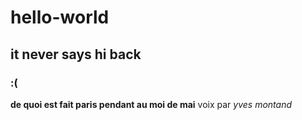 # hello-world
## it never says hi back
### :(

**de quoi est fait paris pendant au moi de mai**
voix par *yves montand*

